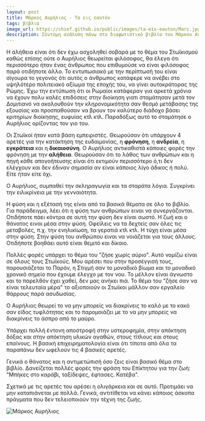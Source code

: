 ```yaml
---
layout: post
title: Μάρκος Αυρήλιος - Τα εις εαυτόν
tags: βίβλια
image_url: https://chief.github.io/public/images/ta-eis-eauton/Marc.jpg
description: Σύντομη ανάλυση πάνω στο διαφωτιστικό βιβλίο του Μάρκου Αυρήλιου
---
```


Η αλήθεια είναι ότι δεν έχω ασχοληθεί σοβαρά με το θέμα του Στωϊκισμού
καθώς επίσης ούτε ο Αυρήλιος θεωρείται φιλόσοφος, θα έλεγα ότι
περισσότερο ήταν ένας άνθρωπος που επιθυμούσε να είναι φιλόσοφος παρά
οτιδήποτε άλλο. Το εντυπωσιακό με την περίπτωσή του είναι σίγουρα το
γεγονός ότι αυτός ο άνθρωπος κατάφερε να ανέβει στο υψηλότερο
πολιτειακό αξίωμα της εποχής του, να γίνει αυτοκράτορας της Ρώμης. Έχω την
εντύπωση ότι οι Ρωμαίοι κατάφεραν για αρκετά χρόνια να έχουν πολυ
καλές επιδόσεις στην διοίκηση γιατι σταμάτησαν μετά τον Δομιτιανό να
ακολουθούν την κληρονομικότητα σαν θεσμό μετάβασης της εξουσίας και
προσπαθούσαν να βρουν τον καλύτερο διάδοχο βάσει κριτηρίων διοίκησης,
ευφυίας κτλ κτλ. Παραδόξως αυτό το σταμάτησε ο Αυρήλιος ορίζοντας τον
γιο του.

Οι Στωϊκοί ήταν κατά βάση εμπειριστές.
Θεωρούσαν ότι υπάρχουν 4 αρετές για την κατάκτηση της ευδαιμονίας, η
<strong>φρόνηση</strong>, η <strong>ανδρεία</strong>, η
<strong>εγκράτεια</strong>
και η <strong>δικαιοσύνη</strong>. O Αυρήλιος
αντικαθιστά κάποιες φορές την φρόνηση με την <strong>αλήθεια</strong>.
Θεωρούσαν ότι το λάθος των ανθρώπων και η πηγή κάθε απογοήτευσης είναι
ότι εκτιμούν περισσότερο ό,τι δεν ελέγχουν και δεν έδιναν σημασία αν είναι κάποιος
λίγο άδικος ή πολύ. Είτε ήταν είτε όχι.

Ο Αυρήλιος, συμπαθεί την σκληραγωγία και τα σταράτα λόγια. Συγκρίνει
την ειλικρίνεια με την γενναιότητα.

Η φύση και η εξέτασή της είναι από
τα βασικά θέματα σε όλο το βιβλίο. Για παράδειγμα, λέει ότι η φύση των
ανθρώπων ειναι να συνεργάζονται. Οτιδήποτε πάει κόντρα σε αυτή την
φύση δεν είναι σωστό. Η ζωή και ο θάνατος ειναι μέσα στην φύση.
Οφείλεις να τα δεχτείς σαν όλες τις μεταβολές, π.χ. την ενηλικίωση, τα
γερατιά κτλ κτλ. Η τύχη είναι μέσα στην φύση. Στην φύση του ανθρώπου
ειναι να νοιάζεται για τους άλλους. Οτιδήποτε βοηθάει αυτό είναι
θεμιτό και δίκαιο.

Πολλές φορές υπάρχει το θέμα του "ζήσε χωρίς αύριο". Αυτό νομίζω είναι
σε όλους τους Στωϊκούς. Μου αρέσει που στην προσέγγισή τους,
παρουσιάζεται το Παρόν, η Στιγμή σαν το μοναδικό βίωμα και το μοναδικό
χρονικό σημείο που έχουμε έλεγχο με τον νου. Το μέλλον είναι άγνωστο
και το παρελθόν έχει χαθεί, δεν μας ανήκει πιά. Το θέμα του "ζήσε σαν
να είναι τελευταία μέρα" το αξιοποιούν οι Στωϊκοι μάλλον σαν εργαλείο
θάρρους παρά ασυδωσίας.

O Αυρήλιος θεωρεί το να μην μπορείς να διακρίνεις το καλό με το κακό
σαν είδος τυφλότητας και το παρομοιάζει με το να μην μπορείς να
διακρίνεις το άσπρο από το μαύρο.

Υπάρχει πολλή έντονη αποστροφή στην υστεροφημία, στην απόκτηση δόξας
και στην απόκτηση υλικών αγαθών, στους τίτλους και στους επαίνους. Η
βασική επιχειρηματολογία είναι ότι τίποτα από όλα τα παραπάνω δεν
ωφελούν τις 4 βασικές αρετές.

Γενικά ο θάνατος και η αντιμετώπισή όσο ζεις είναι βασικό θέμα στο
βιβλίο. Δανείζεται πολλές φορές την φράση του Επίκτητου για την ζωή:
"Μπήκες στο καράβι, ταξίδεψες, έφτασες. Κατέβα".

Σχετικά με τις αρετές του αρέσει η ολιγάρκεια και σε αυτό. Προτιμάει
να μην καταπιάνεται με πολλά. Γενικά, αντιτίθεται να κάνει κάποιος
άσκοπα πράγματα που δεν τελειοποιούν την τέχνη της ζωής.

![Μάρκος Αυρήλιος](https://chief.github.io/public/images/ta-eis-eauton/Marc.jpg)
